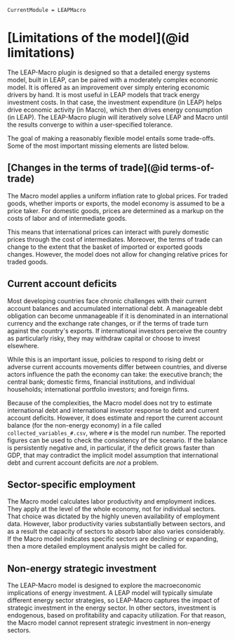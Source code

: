 ```@meta
CurrentModule = LEAPMacro
```

# [Limitations of the model](@id limitations)
The LEAP-Macro plugin is designed so that a detailed energy systems model, built in LEAP, can be paired with a moderately complex economic model. It is offered as an improvement over simply entering economic drivers by hand. It is most useful in LEAP models that track energy investment costs. In that case, the investment expenditure (in LEAP) helps drive economic activity (in Macro), which then drives energy consumption (in LEAP). The LEAP-Macro plugin will iteratively solve LEAP and Macro until the results converge to within a user-specified tolerance.

The goal of making a reasonably flexible model entails some trade-offs. Some of the most important missing elements are listed below.

## [Changes in the terms of trade](@id terms-of-trade)
The Macro model applies a uniform inflation rate to global prices. For traded goods, whether imports or exports, the model economy is assumed to be a price taker. For domestic goods, prices are determined as a markup on the costs of labor and of intermediate goods.

This means that international prices can interact with purely domestic prices through the cost of intermediates. Moreover, the terms of trade can change to the extent that the basket of imported or exported goods changes. However, the model does not allow for changing relative prices for traded goods.

## Current account deficits
Most developing countries face chronic challenges with their current account balances and accumulated international debt. A manageable debt obligation can become unmanageable if it is denominated in an international currency and the exchange rate changes, or if the terms of trade turn against the country's exports. If international investors perceive the country as particularly risky, they may withdraw capital or choose to invest elsewhere.

While this is an important issue, policies to respond to rising debt or adverse current accounts movements differ between countries, and diverse actors influence the path the economy can take: the executive branch; the central 
bank; domestic firms, financial institutions, and individual households; international portfolio investors; and foreign firms.

Because of the complexities, the Macro model does not try to estimate international debt and international investor response to debt and current account deficits. However, it does estimate and report the current account balance (for the non-energy economy) in a file called `collected_variables_#.csv`, where `#` is the model run number. The reported figures can be used to check the consistency of the scenario. If the balance is persistently negative and, in particular, if the deficit grows faster than GDP, that may contradict the implicit model assumption that international debt and current account deficits are _not_ a problem.

## Sector-specific employment
The Macro model calculates labor productivity and employment indices. They apply at the level of the whole economy, not for individual sectors. That choice was dictated by the highly uneven availability of employment data. However, labor productivity varies substantially between sectors, and as a result the capacity of sectors to absorb labor also varies considerably. If the Macro model indicates specific sectors are declining or expanding, then a more detailed employment analysis might be called for.

## Non-energy strategic investment
The LEAP-Macro model is designed to explore the macroeconomic implications of energy investment. A LEAP model will typically simulate different energy sector strategies, so LEAP-Macro captures the impact of strategic investment in the energy sector. In other sectors, investment is endogenous, based on profitability and capacity utilization. For that reason, the Macro model cannot represent strategic investment in non-energy sectors.
